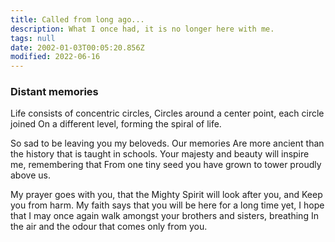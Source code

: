 ```yaml
---
title: Called from long ago...
description: What I once had, it is no longer here with me.
tags: null
date: 2002-01-03T00:05:20.856Z
modified: 2022-06-16
---
```


<div class="poem">

<h3>Distant memories</h3>

Life consists of concentric circles,
Circles around a center point,
each circle joined
On a different level, forming the spiral of life.

So sad to be leaving you my beloveds.
Our memories
Are more ancient than the history
that is taught in schools.
Your majesty and beauty will inspire me,
remembering that
From one tiny seed you have grown
to tower proudly above us.

My prayer goes with you,
that the Mighty Spirit will look after you,
and
Keep you from harm.
My faith says
that you will be here for a long time yet,
I hope that I may once again walk amongst your brothers and sisters,
breathing
In the air and the odour that comes only from you.

</div>
